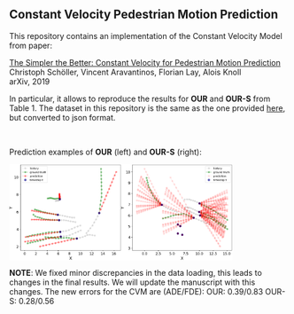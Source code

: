 ## Constant Velocity Pedestrian Motion Prediction

This repository contains an implementation of the Constant Velocity Model from paper:

[The Simpler the Better: Constant Velocity for Pedestrian Motion Prediction](https://arxiv.org/abs/1903.07933)<br>
Christoph Schöller, Vincent Aravantinos, Florian Lay, Alois Knoll<br>
arXiv, 2019

In particular, it allows to reproduce the results for **OUR** and **OUR-S** from Table 1. The dataset in this repository is the same as the one provided [here](https://github.com/agrimgupta92/sgan), but converted to json format.

<br/>

Prediction examples of **OUR** (left) and **OUR-S** (right):

<img src="images/pred_our.png" width="40%" height="40%" align="left">
<img src="images/pred_our-s.png" width="40%" height="40%" align="center">

**NOTE**:
We fixed minor discrepancies in the data loading, this leads to changes in the final results. We will update the manuscript with this changes. The new errors for the CVM are (ADE/FDE):
OUR: 0.39/0.83
OUR-S: 0.28/0.56

